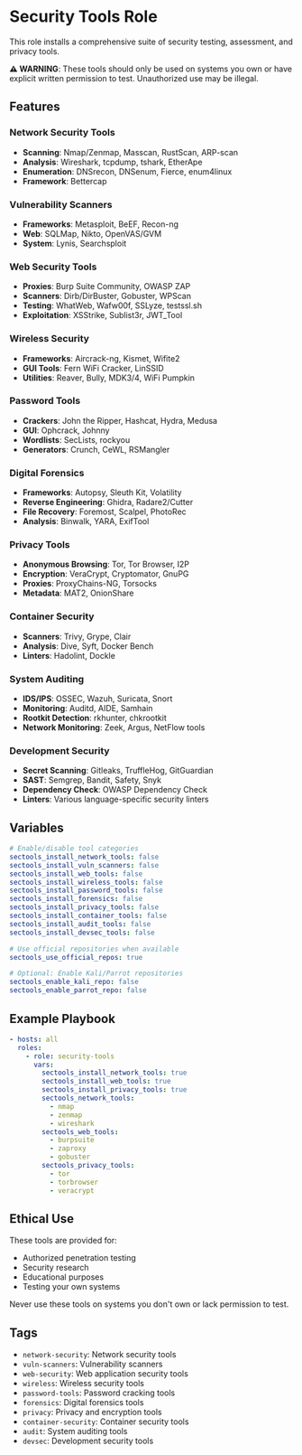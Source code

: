 # Security Tools Role

This role installs a comprehensive suite of security testing, assessment, and privacy tools. 

**⚠️ WARNING**: These tools should only be used on systems you own or have explicit written permission to test. Unauthorized use may be illegal.

## Features

### Network Security Tools
- **Scanning**: Nmap/Zenmap, Masscan, RustScan, ARP-scan
- **Analysis**: Wireshark, tcpdump, tshark, EtherApe
- **Enumeration**: DNSrecon, DNSenum, Fierce, enum4linux
- **Framework**: Bettercap

### Vulnerability Scanners
- **Frameworks**: Metasploit, BeEF, Recon-ng
- **Web**: SQLMap, Nikto, OpenVAS/GVM
- **System**: Lynis, Searchsploit

### Web Security Tools
- **Proxies**: Burp Suite Community, OWASP ZAP
- **Scanners**: Dirb/DirBuster, Gobuster, WPScan
- **Testing**: WhatWeb, Wafw00f, SSLyze, testssl.sh
- **Exploitation**: XSStrike, Sublist3r, JWT_Tool

### Wireless Security
- **Frameworks**: Aircrack-ng, Kismet, Wifite2
- **GUI Tools**: Fern WiFi Cracker, LinSSID
- **Utilities**: Reaver, Bully, MDK3/4, WiFi Pumpkin

### Password Tools
- **Crackers**: John the Ripper, Hashcat, Hydra, Medusa
- **GUI**: Ophcrack, Johnny
- **Wordlists**: SecLists, rockyou
- **Generators**: Crunch, CeWL, RSMangler

### Digital Forensics
- **Frameworks**: Autopsy, Sleuth Kit, Volatility
- **Reverse Engineering**: Ghidra, Radare2/Cutter
- **File Recovery**: Foremost, Scalpel, PhotoRec
- **Analysis**: Binwalk, YARA, ExifTool

### Privacy Tools
- **Anonymous Browsing**: Tor, Tor Browser, I2P
- **Encryption**: VeraCrypt, Cryptomator, GnuPG
- **Proxies**: ProxyChains-NG, Torsocks
- **Metadata**: MAT2, OnionShare

### Container Security
- **Scanners**: Trivy, Grype, Clair
- **Analysis**: Dive, Syft, Docker Bench
- **Linters**: Hadolint, Dockle

### System Auditing
- **IDS/IPS**: OSSEC, Wazuh, Suricata, Snort
- **Monitoring**: Auditd, AIDE, Samhain
- **Rootkit Detection**: rkhunter, chkrootkit
- **Network Monitoring**: Zeek, Argus, NetFlow tools

### Development Security
- **Secret Scanning**: Gitleaks, TruffleHog, GitGuardian
- **SAST**: Semgrep, Bandit, Safety, Snyk
- **Dependency Check**: OWASP Dependency Check
- **Linters**: Various language-specific security linters

## Variables

```yaml
# Enable/disable tool categories
sectools_install_network_tools: false
sectools_install_vuln_scanners: false
sectools_install_web_tools: false
sectools_install_wireless_tools: false
sectools_install_password_tools: false
sectools_install_forensics: false
sectools_install_privacy_tools: false
sectools_install_container_tools: false
sectools_install_audit_tools: false
sectools_install_devsec_tools: false

# Use official repositories when available
sectools_use_official_repos: true

# Optional: Enable Kali/Parrot repositories
sectools_enable_kali_repo: false
sectools_enable_parrot_repo: false
```

## Example Playbook

```yaml
- hosts: all
  roles:
    - role: security-tools
      vars:
        sectools_install_network_tools: true
        sectools_install_web_tools: true
        sectools_install_privacy_tools: true
        sectools_network_tools:
          - nmap
          - zenmap
          - wireshark
        sectools_web_tools:
          - burpsuite
          - zaproxy
          - gobuster
        sectools_privacy_tools:
          - tor
          - torbrowser
          - veracrypt
```

## Ethical Use

These tools are provided for:
- Authorized penetration testing
- Security research
- Educational purposes
- Testing your own systems

Never use these tools on systems you don't own or lack permission to test.

## Tags

- `network-security`: Network security tools
- `vuln-scanners`: Vulnerability scanners
- `web-security`: Web application security tools
- `wireless`: Wireless security tools
- `password-tools`: Password cracking tools
- `forensics`: Digital forensics tools
- `privacy`: Privacy and encryption tools
- `container-security`: Container security tools
- `audit`: System auditing tools
- `devsec`: Development security tools